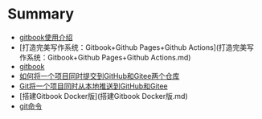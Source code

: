 <!--
 * @Author: zhoufei
 * @Date: 2021-02-19 11:14:49
 * @LastEditors: zhoufei
 * @LastEditTime: 2023-04-17 16:45:18
 * @Description: Description
 * @FilePath: /gitbook/gitbookKnowledges/SUMMARY.md
 * @Route: Route
-->
# Summary

* [gitbook使用介绍](README.md)
* [打造完美写作系统：Gitbook+Github Pages+Github Actions](打造完美写作系统：Gitbook+Github Pages+Github Actions.md)
* [gitbook](gitbook.md)
* [如何将一个项目同时提交到GitHub和Gitee两个仓库](如何将一个项目同时提交到GitHub和Gitee两个仓库.md)
* [Git将一个项目同时从本地推送到GitHub和Gitee](Git将一个项目同时从本地推送到GitHub和Gitee.md)
* [搭建Gitbook Docker版](搭建Gitbook Docker版.md)
* [git命令](git命令.md)

